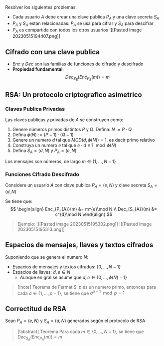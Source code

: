 Resolver los siguientes problemas:
- Cada usuario $A$ debe crear una clave publica $P_{A}$ y una clave secreta $S_{A}$
- $P_{A}$ y $S_{A}$ estan relacionadas: $P_{A}$ se usa para cifrar y $S_{A}$ para descifrar
- $P_{A}$ es compartida con todos los otros usuarios
![[Pasted image 20230515194407.png]]


## Cifrado con una clave publica

- $Enc$ y $Dec$ son las familias de funciones de cifrado y descifrado
- **Propiedad fundamental**:
$$
Dec_{S_{B}}(Enc_{P_{B}}(m)) = m
$$

## RSA: Un protocolo criptografico asimetrico

### Claves Publica Privadas

Las claves publicas y privadas de $A$ se construyen como:

1. Genere números primos distintos $P$ y $Q$. Defina: $N := P \cdot Q$
2. Defina $\phi(N):= (P-1)\cdot (Q-1)$
3. Genere un numero $d$ tal que $MCD(d,\phi(N))=1$, es decir primo relativo
4. Construya un numero $e$ tal que $e \cdot d \equiv 1 \mod \phi(N)$
5. Defina $S_{A}=(d,N)$ y $P_{A}=(e,N)$

Los mensajes son números, de largo $m \in \{ 1, \dots, N-1 \}$

### Funciones Cifrado Descifrado

Considere un usuario $A$ con clave publica $P_{A}=(e,N)$ y clave secreta $S_{A}=(d,N)$

Se tiene que:
$$
\begin{align}
Enc_{P_{A}}(m) &= m^{e}\mod N  \\
Dec_{S_{A}}(m) &= c^{d}\mod N
\end{align}
$$
> Ejemplo:
> ![[Pasted image 20230515195302.png]]
> ![[Pasted image 20230515195313.png]]


## Espacios de mensajes, llaves y textos cifrados

Suponiendo que se genera el numero $N$:
- Espacios de mensajes y textos cifrados: $\{ 0, \dots, N-1 \}$
- Espacios de llaves: $d,e \in N$
	- Aunque en gral se asume que $d,e \in \{ 0, \dots, \phi(N)-1 \}$

> [!note] Teorema de Fermat
> Si $p$ es un numero primo, entonces para cada $a \in \{  1, \dots, p-1 \}$, se tiene que $a^{p-1} \mod p = 1$

## Correctitud de RSA

Sean $P_{A}=(e,N)$ y $S_{A}=(d,N)$ generados según el protocolo de RSA

> [!abstract] Teorema
> Para cada $m \in \{ 0, \dots, N-1 \}$, se tiene que $Dec_{S_{A}}(Enc_{P_{A}}(m))=m$



